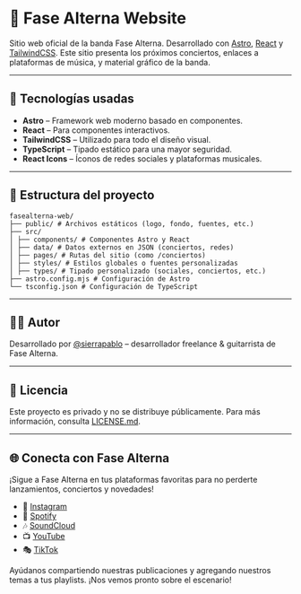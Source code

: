 # 🎸 Fase Alterna Website

Sitio web oficial de la banda Fase Alterna. Desarrollado con [Astro](https://astro.build/), [React](https://reactjs.org/) y [TailwindCSS](https://tailwindcss.com/). Este sitio presenta los próximos conciertos, enlaces a plataformas de música, y material gráfico de la banda.

---

## 🚀 Tecnologías usadas

- **Astro** – Framework web moderno basado en componentes.
- **React** – Para componentes interactivos.
- **TailwindCSS** – Utilizado para todo el diseño visual.
- **TypeScript** – Tipado estático para una mayor seguridad.
- **React Icons** – Íconos de redes sociales y plataformas musicales.

---

## 🧱 Estructura del proyecto
```
fasealterna-web/
├── public/ # Archivos estáticos (logo, fondo, fuentes, etc.)
├── src/
│ ├── components/ # Componentes Astro y React
│ ├── data/ # Datos externos en JSON (conciertos, redes)
│ ├── pages/ # Rutas del sitio (como /conciertos)
│ ├── styles/ # Estilos globales o fuentes personalizadas
│ ├── types/ # Tipado personalizado (sociales, conciertos, etc.)
├── astro.config.mjs # Configuración de Astro
└── tsconfig.json # Configuración de TypeScript
```

---

## 🧑‍💻 Autor

Desarrollado por [@sierrapablo](https://github.com/sierrapablo) – desarrollador freelance & guitarrista de Fase Alterna.

---

## 📄 Licencia

Este proyecto es privado y no se distribuye públicamente. Para más información, consulta [LICENSE.md](LICENSE.md).

---

## 🌐 Conecta con Fase Alterna
¡Sigue a Fase Alterna en tus plataformas favoritas para no perderte lanzamientos, conciertos y novedades!
 - 📸 [Instagram](https://www.instagram.com/fase_alterna)
 - 🎵 [Spotify](https://open.spotify.com/intl-es/artist/6sjywsSKCM6e1NN9SE0hQm?si=ZMtPivd1QguCEHQM9Cf1WQ)
 - 🎶 [SoundCloud](https://soundcloud.com/fase_alterna)
 - 📺 [YouTube](https://www.youtube.com/@FaseAlternaMusic/videos)
 - 🎭 [TikTok](https://www.tiktok.com/@fasealterna)

Ayúdanos compartiendo nuestras publicaciones y agregando nuestros temas a tus playlists.
¡Nos vemos pronto sobre el escenario!